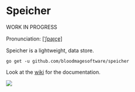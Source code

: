 # Speicher

WORK IN PROGRESS

Pronunciation: [[ˈʃpaɪ̯çɐ]](https://upload.wikimedia.org/wikipedia/commons/2/21/De-speicher.ogg)

Speicher is a lightweight, data store.

```shell
go get -u github.com/bloodmagesoftware/speicher
```

Look at the [wiki](https://github.com/bloodmagesoftware/speicher/wiki) for the documentation.

![](https://i.imgflip.com/9f9pu3.jpg)
